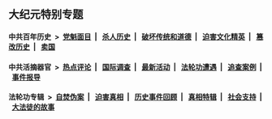 ## 大纪元特别专题

#### 中共百年历史 &nbsp;>&nbsp; [党魁面目](indexes/nf1176107/README.md?06140430) &nbsp;| &nbsp; [杀人历史](indexes/nf1176106/README.md?06140430) &nbsp;| &nbsp; [破坏传统和道德](indexes/nf1176106/README.md?06140430) &nbsp;| &nbsp; [迫害文化精英](indexes/nf1176111/README.md?06140430) &nbsp;| &nbsp; [篡改历史](indexes/nf1176115/README.md?06140430) &nbsp;| &nbsp; [卖国](indexes/nf1176117/README.md?06140430) 

#### 中共活摘器官 &nbsp;>&nbsp; [热点评论](indexes/nf5879/README.md?06140430) &nbsp;| &nbsp; [国际调查](indexes/nf5947/README.md?06140430) &nbsp;| &nbsp; [最新活动](indexes/nf5883/README.md?06140430) &nbsp;| &nbsp; [法轮功遭遇](indexes/nf5881/README.md?06140430) &nbsp;| &nbsp; [追查案例](indexes/nf5880/README.md?06140430) &nbsp;| &nbsp; [事件报导](indexes/nf5877/README.md?06140430) 

#### 法轮功专辑 &nbsp;>&nbsp; [自焚伪案](indexes/nf5562/README.md?06140430) &nbsp;| &nbsp; [迫害真相](indexes/nf4379/README.md?06140430) &nbsp;| &nbsp; [历史事件回顾](indexes/nf5793/README.md?06140430) &nbsp;| &nbsp; [真相特辑](indexes/nf4389/README.md?06140430) &nbsp;| &nbsp; [社会支持](indexes/nf4386/README.md?06140430) &nbsp;| &nbsp; [大法徒的故事](indexes/nf1147481/README.md?06140430) 


